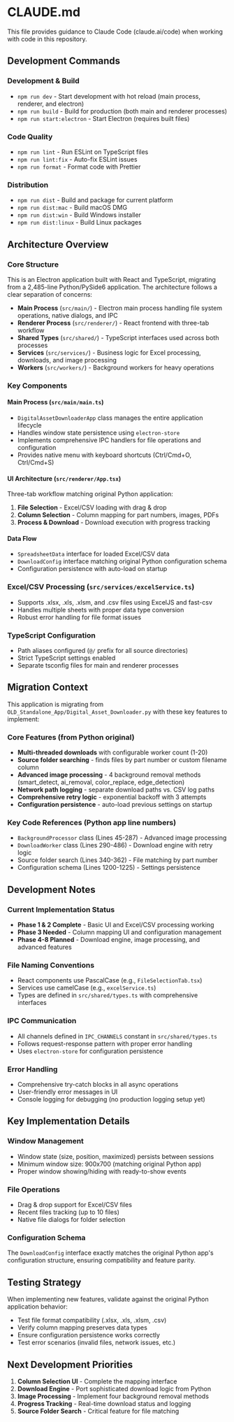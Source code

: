 # CLAUDE.md

This file provides guidance to Claude Code (claude.ai/code) when working with code in this repository.

## Development Commands

### Development & Build
- `npm run dev` - Start development with hot reload (main process, renderer, and electron)
- `npm run build` - Build for production (both main and renderer processes)
- `npm run start:electron` - Start Electron (requires built files)

### Code Quality
- `npm run lint` - Run ESLint on TypeScript files
- `npm run lint:fix` - Auto-fix ESLint issues
- `npm run format` - Format code with Prettier

### Distribution
- `npm run dist` - Build and package for current platform
- `npm run dist:mac` - Build macOS DMG
- `npm run dist:win` - Build Windows installer
- `npm run dist:linux` - Build Linux packages

## Architecture Overview

### Core Structure
This is an Electron application built with React and TypeScript, migrating from a 2,485-line Python/PySide6 application. The architecture follows a clear separation of concerns:

- **Main Process** (`src/main/`) - Electron main process handling file system operations, native dialogs, and IPC
- **Renderer Process** (`src/renderer/`) - React frontend with three-tab workflow
- **Shared Types** (`src/shared/`) - TypeScript interfaces used across both processes
- **Services** (`src/services/`) - Business logic for Excel processing, downloads, and image processing
- **Workers** (`src/workers/`) - Background workers for heavy operations

### Key Components

#### Main Process (`src/main/main.ts`)
- `DigitalAssetDownloaderApp` class manages the entire application lifecycle
- Handles window state persistence using `electron-store`
- Implements comprehensive IPC handlers for file operations and configuration
- Provides native menu with keyboard shortcuts (Ctrl/Cmd+O, Ctrl/Cmd+S)

#### UI Architecture (`src/renderer/App.tsx`)
Three-tab workflow matching original Python application:
1. **File Selection** - Excel/CSV loading with drag & drop
2. **Column Selection** - Column mapping for part numbers, images, PDFs
3. **Process & Download** - Download execution with progress tracking

#### Data Flow
- `SpreadsheetData` interface for loaded Excel/CSV data
- `DownloadConfig` interface matching original Python configuration schema
- Configuration persistence with auto-load on startup

### Excel/CSV Processing (`src/services/excelService.ts`)
- Supports .xlsx, .xls, .xlsm, and .csv files using ExcelJS and fast-csv
- Handles multiple sheets with proper data type conversion
- Robust error handling for file format issues

### TypeScript Configuration
- Path aliases configured (`@/` prefix for all source directories)
- Strict TypeScript settings enabled
- Separate tsconfig files for main and renderer processes

## Migration Context

This application is migrating from `OLD_Standalone_App/Digital_Asset_Downloader.py` with these key features to implement:

### Core Features (from Python original)
- **Multi-threaded downloads** with configurable worker count (1-20)
- **Source folder searching** - finds files by part number or custom filename column
- **Advanced image processing** - 4 background removal methods (smart_detect, ai_removal, color_replace, edge_detection)
- **Network path logging** - separate download paths vs. CSV log paths
- **Comprehensive retry logic** - exponential backoff with 3 attempts
- **Configuration persistence** - auto-load previous settings on startup

### Key Code References (Python app line numbers)
- `BackgroundProcessor` class (Lines 45-287) - Advanced image processing
- `DownloadWorker` class (Lines 290-486) - Download engine with retry logic
- Source folder search (Lines 340-362) - File matching by part number
- Configuration schema (Lines 1200-1225) - Settings persistence

## Development Notes

### Current Implementation Status
- **Phase 1 & 2 Complete** - Basic UI and Excel/CSV processing working
- **Phase 3 Needed** - Column mapping UI and configuration management
- **Phase 4-8 Planned** - Download engine, image processing, and advanced features

### File Naming Conventions
- React components use PascalCase (e.g., `FileSelectionTab.tsx`)
- Services use camelCase (e.g., `excelService.ts`)
- Types are defined in `src/shared/types.ts` with comprehensive interfaces

### IPC Communication
- All channels defined in `IPC_CHANNELS` constant in `src/shared/types.ts`
- Follows request-response pattern with proper error handling
- Uses `electron-store` for configuration persistence

### Error Handling
- Comprehensive try-catch blocks in all async operations
- User-friendly error messages in UI
- Console logging for debugging (no production logging setup yet)

## Key Implementation Details

### Window Management
- Window state (size, position, maximized) persists between sessions
- Minimum window size: 900x700 (matching original Python app)
- Proper window showing/hiding with ready-to-show events

### File Operations
- Drag & drop support for Excel/CSV files
- Recent files tracking (up to 10 files)
- Native file dialogs for folder selection

### Configuration Schema
The `DownloadConfig` interface exactly matches the original Python app's configuration structure, ensuring compatibility and feature parity.

## Testing Strategy

When implementing new features, validate against the original Python application behavior:
- Test file format compatibility (.xlsx, .xls, .xlsm, .csv)
- Verify column mapping preserves data types
- Ensure configuration persistence works correctly
- Test error scenarios (invalid files, network issues, etc.)

## Next Development Priorities

1. **Column Selection UI** - Complete the mapping interface
2. **Download Engine** - Port sophisticated download logic from Python
3. **Image Processing** - Implement four background removal methods
4. **Progress Tracking** - Real-time download status and logging
5. **Source Folder Search** - Critical feature for file matching
